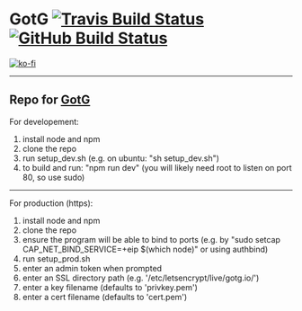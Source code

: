 # GotG [![Travis Build Status](https://img.shields.io/travis/phi-fell/march?label=Travis&style=flat)](https://travis-ci.org/phi-fell/march) [![GitHub Build Status](https://img.shields.io/github/workflow/status/phi-fell/march/run%20CI?label=CI)](https://github.com/phi-fell/march/actions?query=workflow%3A%22run+CI%22)

[![ko-fi](https://www.ko-fi.com/img/githubbutton_sm.svg)](https://ko-fi.com/P5P31LH97)

-----
Repo for [GotG](https://gotg.io)
-----
For developement:
1. install node and npm
2. clone the repo
4. run setup_dev.sh (e.g. on ubuntu: "sh setup_dev.sh")
5. to build and run: "npm run dev" (you will likely need root to listen on port 80, so use sudo)
-----
For production (https):
1. install node and npm
2. clone the repo
3. ensure the program will be able to bind to ports (e.g. by "sudo setcap CAP_NET_BIND_SERVICE=+eip $(which node)" or using authbind)
4. run setup_prod.sh
5. enter an admin token when prompted
6. enter an SSL directory path (e.g. '/etc/letsencrypt/live/gotg.io/')
7. enter a key filename (defaults to 'privkey.pem')
8. enter a cert filename (defaults to 'cert.pem')
